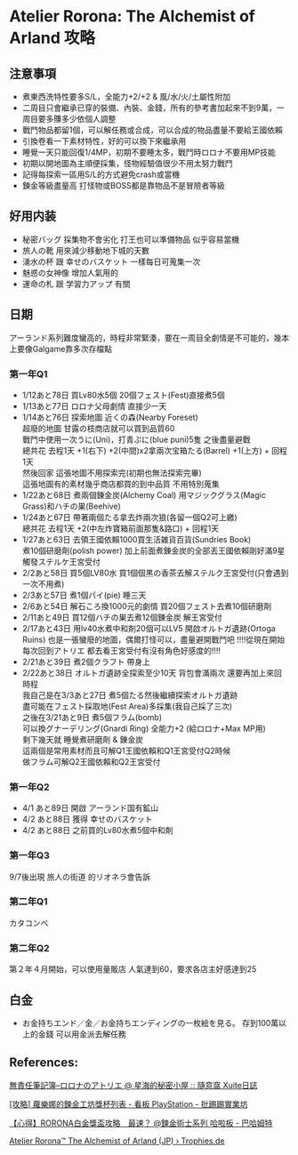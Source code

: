 # Atelier Rorona: The Alchemist of Arland 攻略

## 注意事項
  * 煮東西洗特性要多S/L，全能力+2/+2 & 風/水/火/土屬性附加
  * 二周目只會繼承已穿的裝備、內裝、金錢，所有的參考書加起來不到9萬，一周目要多賺多少依個人調整
  * 戰鬥物品都留1個，可以解任務或合成，可以合成的物品盡量不要給王國依賴
  * 引換卷看一下素材特性，好的可以換下來繼承用
  * 睡覺一天只能回復1/4MP，初期不要睡太多，戰鬥時ロロナ不要用MP技能 
  * 初期以開地圖為主順便採集，怪物經驗值很少不用太努力戰鬥
  * 記得每探索一區用S/L的方式避免crash或當機
  * 鍊金等級盡量高 打怪物或BOSS都是靠物品不是冒險者等級  

## 好用内装 
  * 秘密バッグ 採集物不會劣化 打王也可以準備物品 似乎容易當機  
  * 旅人の靴 用來減少移動地下城的天數  
  * 湧水の杯 跟 幸せのバスケット 一樣每日可蒐集一次  
  * 魅惑の女神像 增加人氣用的  
  * 運命の札 跟 学習力アップ 有關  


## 日期
アーランド系列難度蠻高的，時程非常緊湊，要在一周目全劇情是不可能的，幾本上要像Galgame靠多次存檔點

### 第一年Q1
  * 1/12あと78日 買Lv80水5個 20個フェスト(Fest)直接煮5個
  * 1/13あと77日 ロロナ父母劇情 直接少一天
  * 1/14あと76日 探索地圖 近くの森(Nearby Foreset)  
    超廢的地圖 甘露の枝商店就可以買到品質60  
    戰鬥中使用一次うに(Uni)，打青ぷに(blue puni)5隻 之後盡量避戰  
    總共花 去程1天 +1(右下) +2(中間)x2拿兩次宝箱たる(Barrel) +1(上方) + 回程1天  
    然後回家 這張地圖不用探索完(初期也無法探索完畢)  
    這張地圖有的素材幾乎商店都買的到中品質 不用特別蒐集  
  * 1/22あと68日 煮兩個錬金炭(Alchemy Coal) 用マジックグラス(Magic Grass)和ハチの巣(Beehive)
  * 1/24あと67日 帶著兩個たる拿去炸兩次狼(各留一個Q2可上繳)  
    總共花 去程1天 +2(中左炸寶箱前面那隻&路口) + 回程1天  
  * 1/27あと63日 去領王國依賴1000買生活雑貨百貨(Sundries Book)  
    煮10個研磨劑(polish power)  加上前面煮錬金炭的全部丟王國依賴剛好滿9星  
    觸發ステルケ王宮受付  
  * 2/2あと58日 買5個LV80水 買1個個黒の香茶去解ステルク王宮受付(只會遇到一次不用煮)
  * 2/3あと57日 煮1個パイ(pie) 睡三天  
  * 2/6あと54日 解石ころ換1000元的劇情 買20個フェスト去煮10個研磨劑  
  * 2/11あと49日 買12個ハチの巣去煮12個錬金炭 解王宮受付  
  * 2/17あと43日 用lv40水煮中和剤20個可以LV5 開啟オルトガ遺跡(Ortoga Ruins)
  也是一張蠻廢的地圖，偶爾打怪可以，盡量避開戰鬥吧
!!!!從現在開始每次回到アトリエ 都去看王宮受付有沒有角色好感度的!!!!
  * 2/21あと39日 煮2個クラフト 帶身上
  * 2/22あと38日 オルトガ遺跡全探索至少10天 背包會滿兩次 還要再加上來回時程  
  我自己是在3/3あと27日  煮5個たる然後繼續探索オルトガ遺跡  
  盡可能在フェスト採取地(Fest Area)多採集(我自己採了三次)  
  之後在3/21あと9日 煮5個フラム(bomb)  
  可以換グナーデリング(Gnardi Ring) 全能力+2 (給ロロナ+Max MP用)  
  剩下幾天就 睡覺煮研磨劑 & 錬金炭  
  這兩個是常用素材而且可解Q1王國依賴和Q1王宮受付Q2時候  
  做フラム可解Q2王國依賴和Q2王宮受付  

### 第一年Q2
  * 4/1 あと89日 開啟 アーランド国有鉱山 
  * 4/2 あと88日 獲得 幸せのバスケット
  * 4/2 あと88日 之前買的Lv80水煮5個中和剤



### 第一年Q3
9/7後出現 旅人の街道 的リオネラ會告訴

### 第二年Q1
カタコンベ

### 第二年Q2
第２年４月開始，可以使用量販店 人氣達到60，要求各店主好感達到25


## 白金

  * お金持ちエンド／金／お金持ちエンディングの一枚絵を見る。 
 存到100萬以上的金錢 可以用金派去解任務



## References: 
[無責任筆記簿–ロロナのアトリエ @ 星海的秘密小屋 :: 隨意窩 Xuite日誌](http://blog.xuite.net/ragunight/albelfunnyworld/40943299-%E7%84%A1%E8%B2%AC%E4%BB%BB%E7%AD%86%E8%A8%98%E7%B0%BF%E2%80%93%E3%83%AD%E3%83%AD%E3%83%8A%E3%81%AE%E3%82%A2%E3%83%88%E3%83%AA%E3%82%A8)

[[攻略] 蘿樂娜的鍊金工坊獎杯列表 - 看板 PlayStation - 批踢踢實業坊](https://www.ptt.cc/bbs/PlayStation/M.1273766527.A.426.html)

[【心得】RORONA白金獎盃攻略　最速？ @鍊金術士系列 哈啦板 - 巴哈姆特](https://forum.gamer.com.tw/C.php?bsn=838&snA=1795)

[Atelier Rorona™ The Alchemist of Arland (JP) › Trophies.de](https://www.trophies.de/trophaeen/atelier-rorona-the-alchemist-of-arland-jp-29403.html)
